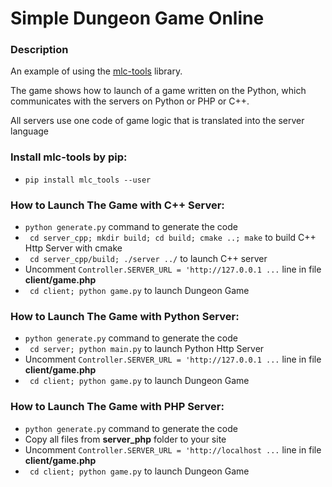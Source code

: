 # Simple Dungeon Game Online #

### Description ###

An example of using the [mlc-tools](https://bitbucket.org/VolodarDev/tools-mlc) library.

The game shows how to launch of a game written on the Python,
which communicates with the servers on Python or PHP or C++.

All servers use one code of game logic that is translated into the server language

### Install mlc-tools by pip: ###
 - ```pip install mlc_tools --user```

### How to Launch The Game with C++ Server: ###

 - ``` python generate.py ``` command to generate the code
 - ``` cd server_cpp; mkdir build; cd build; cmake ..; make``` to build C++ Http Server with cmake
 - ``` cd server_cpp/build; ./server ../``` to launch C++ server
 - Uncomment ```Controller.SERVER_URL = 'http://127.0.0.1 ...``` line in file **client/game.php**
 - ``` cd client; python game.py``` to launch Dungeon Game


### How to Launch The Game with Python Server: ###

 - ``` python generate.py ``` command to generate the code
 - ``` cd server; python main.py``` to launch Python Http Server
 - Uncomment ```Controller.SERVER_URL = 'http://127.0.0.1 ...``` line in file **client/game.php**
 - ``` cd client; python game.py``` to launch Dungeon Game


### How to Launch The Game with PHP Server: ###
 - ``` python generate.py ``` command to generate the code
 - Copy all files from **server_php** folder to your site
 - Uncomment ```Controller.SERVER_URL = 'http://localhost ...``` line in file **client/game.php**
 - ``` cd client; python game.py``` to launch Dungeon Game
